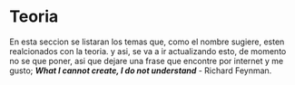 # Teoria

En esta seccion se listaran los temas que, como el nombre sugiere, esten realcionados con la teoria. y asi, se va a ir actualizando esto, de momento no se que poner, asi que dejare una frase que encontre por internet y me gusto; ***What I cannot create, I do not understand*** - Richard Feynman.
